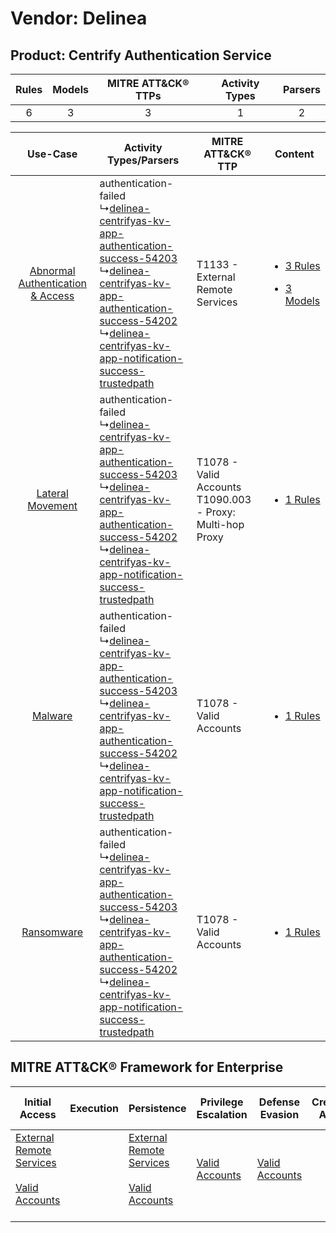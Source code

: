 Vendor: Delinea
===============
Product: Centrify Authentication Service
----------------------------------------
| Rules | Models | MITRE ATT&CK® TTPs | Activity Types | Parsers |
|:-----:|:------:|:------------------:|:--------------:|:-------:|
|   6   |   3    |         3          |       1        |    2    |

|    Use-Case    | Activity Types/Parsers    | MITRE ATT&CK® TTP    | Content    |
|:----:| ---- | ---- | ---- |
| [Abnormal Authentication & Access](../../../UseCases/uc_abnormal_authentication_&_access.md) |  authentication-failed<br> ↳[delinea-centrifyas-kv-app-authentication-success-54203](Ps/pC_delineacentrifyaskvappauthenticationsuccess54203.md)<br> ↳[delinea-centrifyas-kv-app-authentication-success-54202](Ps/pC_delineacentrifyaskvappauthenticationsuccess54202.md)<br> ↳[delinea-centrifyas-kv-app-notification-success-trustedpath](Ps/pC_delineacentrifyaskvappnotificationsuccesstrustedpath.md)<br> | T1133 - External Remote Services<br>    | [<ul><li>3 Rules</li></ul><ul><li>3 Models</li></ul>](RM/r_m_delinea_centrify_authentication_service_Abnormal_Authentication_&_Access.md) |
|    [Lateral Movement](../../../UseCases/uc_lateral_movement.md)    |  authentication-failed<br> ↳[delinea-centrifyas-kv-app-authentication-success-54203](Ps/pC_delineacentrifyaskvappauthenticationsuccess54203.md)<br> ↳[delinea-centrifyas-kv-app-authentication-success-54202](Ps/pC_delineacentrifyaskvappauthenticationsuccess54202.md)<br> ↳[delinea-centrifyas-kv-app-notification-success-trustedpath](Ps/pC_delineacentrifyaskvappnotificationsuccesstrustedpath.md)<br> | T1078 - Valid Accounts<br>T1090.003 - Proxy: Multi-hop Proxy<br> | [<ul><li>1 Rules</li></ul>](RM/r_m_delinea_centrify_authentication_service_Lateral_Movement.md)    |
|    [Malware](../../../UseCases/uc_malware.md)    |  authentication-failed<br> ↳[delinea-centrifyas-kv-app-authentication-success-54203](Ps/pC_delineacentrifyaskvappauthenticationsuccess54203.md)<br> ↳[delinea-centrifyas-kv-app-authentication-success-54202](Ps/pC_delineacentrifyaskvappauthenticationsuccess54202.md)<br> ↳[delinea-centrifyas-kv-app-notification-success-trustedpath](Ps/pC_delineacentrifyaskvappnotificationsuccesstrustedpath.md)<br> | T1078 - Valid Accounts<br>    | [<ul><li>1 Rules</li></ul>](RM/r_m_delinea_centrify_authentication_service_Malware.md)    |
|    [Ransomware](../../../UseCases/uc_ransomware.md)    |  authentication-failed<br> ↳[delinea-centrifyas-kv-app-authentication-success-54203](Ps/pC_delineacentrifyaskvappauthenticationsuccess54203.md)<br> ↳[delinea-centrifyas-kv-app-authentication-success-54202](Ps/pC_delineacentrifyaskvappauthenticationsuccess54202.md)<br> ↳[delinea-centrifyas-kv-app-notification-success-trustedpath](Ps/pC_delineacentrifyaskvappnotificationsuccesstrustedpath.md)<br> | T1078 - Valid Accounts<br>    | [<ul><li>1 Rules</li></ul>](RM/r_m_delinea_centrify_authentication_service_Ransomware.md)    |

MITRE ATT&CK® Framework for Enterprise
--------------------------------------
| Initial Access                                                                                                                                   | Execution | Persistence                                                                                                                                      | Privilege Escalation                                                | Defense Evasion                                                     | Credential Access | Discovery | Lateral Movement | Collection | Command and Control                                                                                                                       | Exfiltration | Impact |
| ------------------------------------------------------------------------------------------------------------------------------------------------ | --------- | ------------------------------------------------------------------------------------------------------------------------------------------------ | ------------------------------------------------------------------- | ------------------------------------------------------------------- | ----------------- | --------- | ---------------- | ---------- | ----------------------------------------------------------------------------------------------------------------------------------------- | ------------ | ------ |
| [External Remote Services](https://attack.mitre.org/techniques/T1133)<br><br>[Valid Accounts](https://attack.mitre.org/techniques/T1078)<br><br> |           | [External Remote Services](https://attack.mitre.org/techniques/T1133)<br><br>[Valid Accounts](https://attack.mitre.org/techniques/T1078)<br><br> | [Valid Accounts](https://attack.mitre.org/techniques/T1078)<br><br> | [Valid Accounts](https://attack.mitre.org/techniques/T1078)<br><br> |                   |           |                  |            | [Proxy: Multi-hop Proxy](https://attack.mitre.org/techniques/T1090/003)<br><br>[Proxy](https://attack.mitre.org/techniques/T1090)<br><br> |              |        |